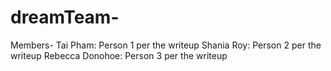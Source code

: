 # dreamTeam-
Members-
	Tai Pham: Person 1 per the writeup
	Shania Roy: Person 2 per the writeup
	Rebecca Donohoe: Person 3 per the writeup
